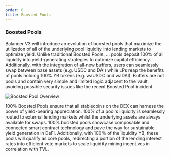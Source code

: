 ```yaml
---
order: 0
title: Boosted Pools
---
```

### Boosted Pools
Balancer V3 will introduce an evolution of boosted pools that maximize the utilization of all of the underlying pool liquidity into lending markets to optimize yield. Unlike traditional Boosted Pools, … pools deposit 100% of all liquidity into yield-generating strategies to optimize capital efficiency. Additionally, with the integration of all-new buffers, users can seamlessly swap between base assets (e.g. USDC and DAI) while LPs reap the benefits of pools holding 100% YB tokens (e.g. waUSDC and waDAI). Buffers are not pools and contain very simple and limited logic adjacent to the vault, avoiding possible security issues like the recent Boosted Pool incident.

![Boosted Pool Overview](/images/boostedTokens.png)

100% Boosted Pools ensure that all stablecoins on the DEX can harness the power of yield-bearing appreciation. 100% of a pool's liquidity is seamlessly routed to external lending markets whilst the underlying assets are always available for swaps. 100% boosted pools showcase composable and connected smart contract technology and pave the way for sustainable yield generation in DeFi. Additionally, with 100% of the liquidity YB, these pools will qualify as core pools, redirecting a portion of the lending interest rates into efficient vote markets to scale liquidity mining incentives in correlation with TVL.
